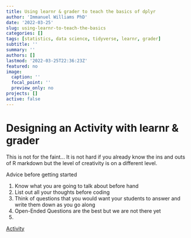 ```yaml
---
title: Using learnr & grader to teach the basics of dplyr
author: 'Immanuel Williams PhD'
date: '2022-03-25'
slug: using-learnr-to-teach-the-basics
categories: []
tags: [statistics, data science, tidyverse, learnr, grader]
subtitle: ''
summary: ''
authors: []
lastmod: '2022-03-25T22:36:23Z'
featured: no
image:
  caption: ''
  focal_point: ''
  preview_only: no
projects: []
active: false
---
```


# Designing an Activity with learnr & grader

This is not for the faint... It is not hard if you already know the ins and outs of R markdown but the level of creativity is on a different level.


Advice before getting started

1. Know what you are going to talk about before hand
2. List out all your thoughts before coding
3. Think of questions that you would want your students to answer and write them down as you go along
4. Open-Ended Questions are the best but we are not there yet
5.



[Activity](https://gato365.shinyapps.io/LearnAboutDataFrames/)